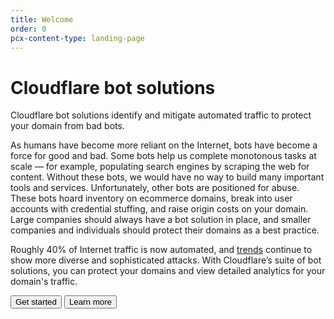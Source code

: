 ```yaml
---
title: Welcome
order: 0
pcx-content-type: landing-page
---
```


# Cloudflare bot solutions

Cloudflare bot solutions identify and mitigate automated traffic to protect your domain from bad bots.

As humans have become more reliant on the Internet, bots have become a force for good and bad. Some bots help us complete monotonous tasks at scale — for example, populating search engines by scraping the web for content. Without these bots, we would have no way to build many important tools and services. Unfortunately, other bots are positioned for abuse. These bots hoard inventory on ecommerce domains, break into user accounts with credential stuffing, and raise origin costs on your domain. Large companies should always have a bot solution in place, and smaller companies and individuals should protect their domains as a best practice.

Roughly 40% of Internet traffic is now automated, and [trends](https://blog.cloudflare.com/bot-attack-trends-for-jan-jul-2020/) continue to show more diverse and sophisticated attacks. With Cloudflare’s suite of bot solutions, you can protect your domains and view detailed analytics for your domain's traffic.

<ButtonGroup>
  <Button type="primary" href="/get-started">Get started</Button>
  <Button type="secondary" href="/about">Learn more</Button>
</ButtonGroup>